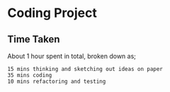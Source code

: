 ﻿# Coding Project

## Time Taken

About 1 hour spent in total, broken down as;

	15 mins thinking and sketching out ideas on paper
	35 mins coding
	10 mins refactoring and testing